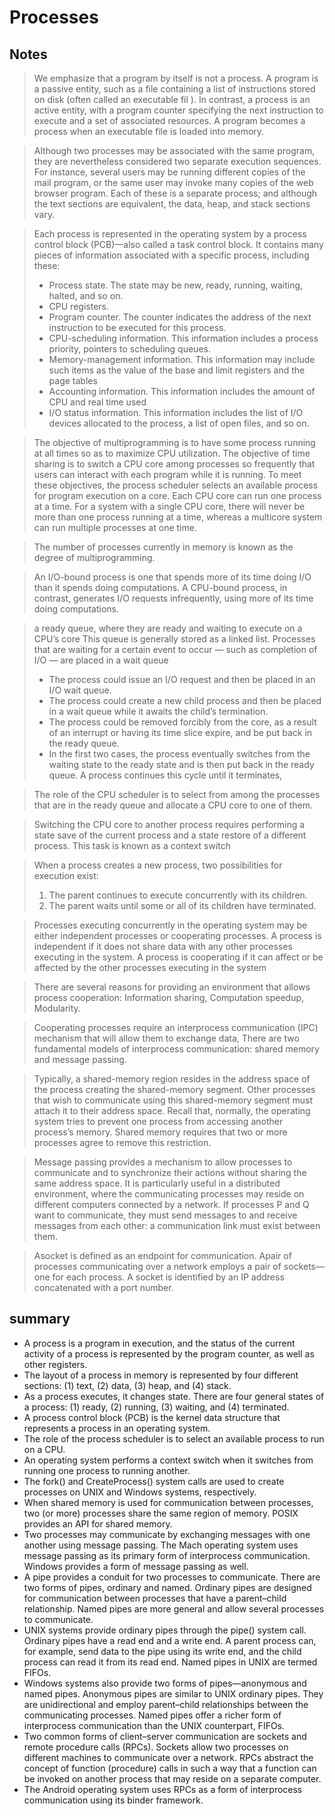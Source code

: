 # Processes

## Notes
>   We emphasize that a program by itself is not a process. A program is a
passive entity, such as a file containing a list of instructions stored on disk
(often called an executable fil ). In contrast, a process is an active entity,
with a program counter specifying the next instruction to execute and a set
of associated resources. A program becomes a process when an executable file
is loaded into memory.

>  Although two processes may be associated with the same program, they
are nevertheless considered two separate execution sequences. For instance,
several users may be running different copies of the mail program, or the same
user may invoke many copies of the web browser program. Each of these is a
separate process; and although the text sections are equivalent, the data, heap,
and stack sections vary. 

>  Each process is represented in the operating system by a process control
block (PCB)—also called a task control block.
It contains many pieces of information associated with a specific process,
including these: 
> - Process state. The state may be new, ready, running, waiting, halted, and
so on.
> - CPU registers. 
> -  Program counter. The counter indicates the address of the next instruction
to be executed for this process.
> -  CPU-scheduling information. This information includes a process priority, pointers to scheduling queues.
> - Memory-management information. This information may include such
items as the value of the base and limit registers and the page tables
> - Accounting information. This information includes the amount of CPU
and real time used
> - I/O status information. This information includes the list of I/O devices
allocated to the process, a list of open files, and so on.

>   The objective of multiprogramming is to have some process running at all times
so as to maximize CPU utilization. The objective of time sharing is to switch
a CPU core among processes so frequently that users can interact with each
program while it is running. To meet these objectives, the process scheduler
selects an available process for program execution on a core. Each CPU core can run one process at a time. For a system with a single CPU core, there will never be more than one process
running at a time, whereas a multicore system can run multiple processes at
one time.

>   The number of processes currently in memory is known as the degree of multiprogramming.

>   An I/O-bound process is one that spends more of its time doing I/O than it spends doing
computations. A CPU-bound process, in contrast, generates I/O requests
infrequently, using more of its time doing computations.

>  a ready queue, where they are ready and waiting to execute on 
a CPU’s core This queue is generally stored as a linked list.
Processes that are waiting for a certain
event to occur — such as completion of I/O — are placed in a wait queue
> - The process could issue an I/O request and then be placed in an I/O wait queue.
> - The process could create a new child process and then be placed in a wait
queue while it awaits the child’s termination.
> - The process could be removed forcibly from the core, as a result of an
interrupt or having its time slice expire, and be put back in the ready queue.
> - In the first two cases, the process eventually switches from the waiting state
to the ready state and is then put back in the ready queue. A process continues
this cycle until it terminates, 

>  The role of the CPU scheduler is to select from among the processes that are in the ready queue and allocate a CPU core to one of them.

>  Switching the CPU core to another process requires performing a state
save of the current process and a state restore of a different process. This
task is known as a context switch 

>  When a process creates a new process, two possibilities for execution exist:
> 1. The parent continues to execute concurrently with its children.
> 2. The parent waits until some or all of its children have terminated.

>  Processes executing concurrently in the operating system may be either independent processes or cooperating processes. A process is independent if it does
not share data with any other processes executing in the system. A process
is cooperating if it can affect or be affected by the other processes executing
in the system

>  There are several reasons for providing an environment that allows process cooperation:
Information sharing, Computation speedup, Modularity. 

> Cooperating processes require an interprocess communication (IPC)
mechanism that will allow them to exchange data, There are two fundamental models of
interprocess communication: shared memory and message passing. 

> Typically, a shared-memory region resides in the address space of the process creating the shared-memory segment. Other processes that wish to communicate using this shared-memory
segment must attach it to their address space. Recall that, normally, the operating system tries to prevent one process from accessing another process’s
memory. Shared memory requires that two or more processes agree to remove
this restriction. 

> Message passing provides a mechanism to allow processes to communicate
and to synchronize their actions without sharing the same address space. It
is particularly useful in a distributed environment, where the communicating
processes may reside on different computers connected by a network.
If processes P and Q want to communicate, they must send messages to and
receive messages from each other: a communication link must exist between
them. 

> Asocket is defined as an endpoint for communication. Apair of processes communicating over a network employs a pair of sockets—one for each process.
A socket is identified by an IP address concatenated with a port number. 

## summary
- A process is a program in execution, and the status of the current activity of a process is represented by the program counter, as well as other registers.
- The layout of a process in memory is represented by four different sections: (1) text, (2) data, (3) heap, and (4) stack.
- As a process executes, it changes state. There are four general states of a
process: (1) ready, (2) running, (3) waiting, and (4) terminated.
- A process control block (PCB) is the kernel data structure that represents a
process in an operating system.
- The role of the process scheduler is to select an available process to run on
a CPU.
- An operating system performs a context switch when it switches from
running one process to running another.
- The fork() and CreateProcess() system calls are used to create processes on UNIX and Windows systems, respectively.
- When shared memory is used for communication between processes, two
(or more) processes share the same region of memory. POSIX provides an
API for shared memory.
- Two processes may communicate by exchanging messages with one another using message passing. The Mach operating system uses message passing as its primary form of interprocess communication. Windows provides a form of message passing as well.
- A pipe provides a conduit for two processes to communicate. There are
two forms of pipes, ordinary and named. Ordinary pipes are designed for
communication between processes that have a parent–child relationship.
Named pipes are more general and allow several processes to communicate.
- UNIX systems provide ordinary pipes through the pipe() system call.
Ordinary pipes have a read end and a write end. A parent process can, for example, send data to the pipe using its write end, and the child process can read it from its read end. Named pipes in UNIX are termed FIFOs.
- Windows systems also provide two forms of pipes—anonymous and
named pipes. Anonymous pipes are similar to UNIX ordinary pipes. They
are unidirectional and employ parent–child relationships between the
communicating processes. Named pipes offer a richer form of interprocess
communication than the UNIX counterpart, FIFOs.
- Two common forms of client–server communication are sockets and
remote procedure calls (RPCs). Sockets allow two processes on different
machines to communicate over a network. RPCs abstract the concept of
function (procedure) calls in such a way that a function can be invoked on
another process that may reside on a separate computer.
- The Android operating system uses RPCs as a form of interprocess communication using its binder framework.